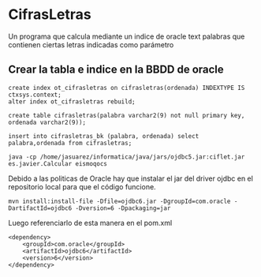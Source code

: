 # CifrasLetras

Un programa que calcula mediante un indice de oracle text palabras que contienen ciertas letras indicadas como parámetro

## Crear la tabla e indice en la BBDD de oracle

```
create index ot_cifrasletras on cifrasletras(ordenada) INDEXTYPE IS ctxsys.context;
alter index ot_cifrasletras rebuild;

create table cifrasletras(palabra varchar2(9) not null primary key, ordenada varchar2(9));

insert into cifrasletras_bk (palabra, ordenada) select palabra,ordenada from cifrasletras;

java -cp /home/jasuarez/informatica/java/jars/ojdbc5.jar:ciflet.jar es.javier.Calcular eismoqocs
```

Debido a las politicas de Oracle hay que instalar el jar del driver ojdbc en el repositorio local para que el código funcione.

```
mvn install:install-file -Dfile=ojdbc6.jar -DgroupId=com.oracle -DartifactId=ojdbc6 -Dversion=6 -Dpackaging=jar
```

Luego referenciarlo de esta manera en el pom.xml

```
<dependency>
    <groupId>com.oracle</groupId>
    <artifactId>ojdbc6</artifactId>
    <version>6</version>
</dependency>
```